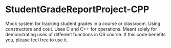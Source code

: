 # StudentGradeReportProject-CPP
Mock system for tracking student grades in a course or classroom. Using constructors and cout.
Uses C and C++ for operations. Meant solely for demonstrating uses of different functions in CS course.
If this code benefits you, please feel free to use it. 
